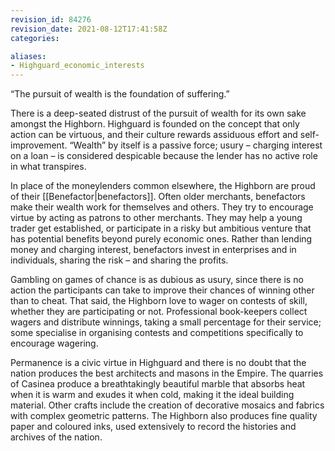 ```yaml
---
revision_id: 84276
revision_date: 2021-08-12T17:41:58Z
categories:

aliases:
- Highguard_economic_interests
---
```


“The pursuit of wealth is the foundation of suffering.”

There is a deep-seated distrust of the pursuit of wealth for its own sake amongst the Highborn. Highguard is founded on the concept that only action can be virtuous, and their culture rewards assiduous effort and self-improvement. “Wealth” by itself is a passive force; usury – charging interest on a loan – is considered despicable because the lender has no active role in what transpires.

In place of the moneylenders common elsewhere, the Highborn are proud of their [[Benefactor|benefactors]]. Often older merchants, benefactors make their wealth work for themselves and others. They try to encourage virtue by acting as patrons to other merchants. They may help a young trader get established, or participate in a risky but ambitious venture that has potential benefits beyond purely economic ones. Rather than lending money and charging interest, benefactors invest in enterprises and in individuals, sharing the risk – and sharing the profits.

Gambling on games of chance is as dubious as usury, since there is no action the participants can take to improve their chances of winning other than to cheat. That said, the Highborn love to wager on contests of skill, whether they are participating or not. Professional book-keepers collect wagers and distribute winnings, taking a small percentage for their service; some specialise in organising contests and competitions specifically to encourage wagering.

Permanence is a civic virtue in Highguard and there is no doubt that the nation produces the best architects and masons in the Empire. The quarries of Casinea produce a breathtakingly beautiful marble that absorbs heat when it is warm and exudes it when cold, making it the ideal building material. Other crafts include the creation of decorative mosaics and fabrics with complex geometric patterns. The Highborn also produces fine quality paper and coloured inks, used extensively to record the histories and archives of the nation.

